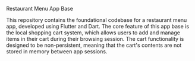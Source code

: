 Restaurant Menu App Base

This repository contains the foundational codebase for a restaurant menu app, developed using Flutter and Dart. The core feature of this app base is the local shopping cart system, which allows users to add and manage items in their cart during their browsing session. The cart functionality is designed to be non-persistent, meaning that the cart's contents are not stored in memory between app sessions.
